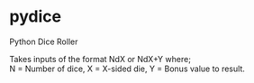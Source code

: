 # pydice
Python Dice Roller

Takes inputs of the format NdX or NdX+Y where;  
N = Number of dice, 
X = X-sided die, 
Y = Bonus value to result.
